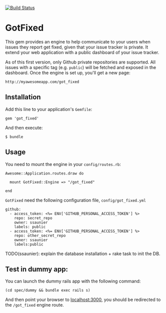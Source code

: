 [![Build Status](https://travis-ci.org/ssaunier/got_fixed.png)](https://travis-ci.org/ssaunier/got_fixed)

# GotFixed

This gem provides an engine to help communicate to your users when issues they
report get fixed, given that your issue tracker is private. It extend your
web application with a public dashboard of your issue tracker.

As of this first version, only Github private repositories are supported. All
issues with a specific tag (e.g. `public`) will be fetched and exposed in
the dashboard. Once the engine is set up, you'll get a new page:

    http://myawesomeapp.com/got_fixed


## Installation

Add this line to your application's `Gemfile`:

    gem 'got_fixed'

And then execute:

    $ bundle

## Usage

You need to mount the engine in your `config/routes.rb`:

    Awesome::Application.routes.draw do

      mount GotFixed::Engine => "/got_fixed"

    end

`GotFixed` need the following configuration file, `config/got_fixed.yml`

    github:
      - access_token: <%= ENV['GITHUB_PERSONAL_ACCESS_TOKEN'] %>
        repo: secret_repo
        owner: ssaunier
        labels: public
      - access_token: <%= ENV['GITHUB_PERSONAL_ACCESS_TOKEN'] %>
        repo: other_secret_repo
        owner: ssaunier
        labels:public

TODO(ssaunier): explain the database installation + rake task
to init the DB.

## Test in dummy app:

You can launch the dummy rails app with the following command:
```
(cd spec/dummy && bundle exec rails s)
```
And then point your browser to [localhost:3000](http://localhost:3000), you should be redirected
to the `/got_fixed` engine route.
